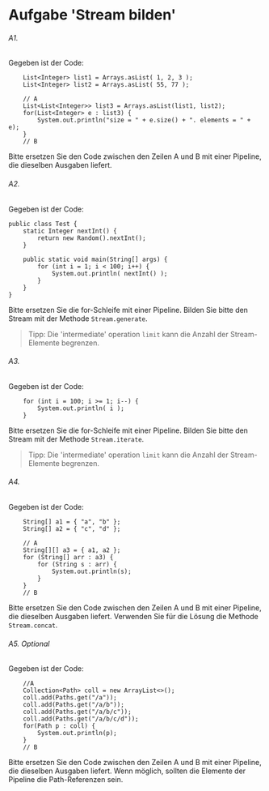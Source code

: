 # Aufgabe 'Stream bilden'

###### A1.
Gegeben ist der Code:

		List<Integer> list1 = Arrays.asList( 1, 2, 3 );
		List<Integer> list2 = Arrays.asList( 55, 77 );
		
		// A
		List<List<Integer>> list3 = Arrays.asList(list1, list2);
		for(List<Integer> e : list3) {
		    System.out.println("size = " + e.size() + ". elements = " + e);
		}
		// B

Bitte ersetzen Sie den Code zwischen den Zeilen A und B mit einer Pipeline, die dieselben Ausgaben liefert.

###### A2.
Gegeben ist der Code:

	public class Test {
	    static Integer nextInt() {
	        return new Random().nextInt();
	    }
	    
	    public static void main(String[] args) {
	        for (int i = 1; i < 100; i++) {
	            System.out.println( nextInt() );
	        }
	    }
	}

Bitte ersetzen Sie die for-Schleife mit einer Pipeline. Bilden Sie bitte den Stream mit der Methode `Stream.generate`.

> Tipp: Die 'intermediate' operation `limit` kann die Anzahl der Stream-Elemente begrenzen.

###### A3.
Gegeben ist der Code:

		for (int i = 100; i >= 1; i--) {
		    System.out.println( i );
		}

Bitte ersetzen Sie die for-Schleife mit einer Pipeline. Bilden Sie bitte den Stream mit der Methode `Stream.iterate`.

> Tipp: Die 'intermediate' operation `limit` kann die Anzahl der Stream-Elemente begrenzen.


###### A4.
Gegeben ist der Code:

        String[] a1 = { "a", "b" };
        String[] a2 = { "c", "d" };
        
        // A
        String[][] a3 = { a1, a2 };
        for (String[] arr : a3) {
            for (String s : arr) {
                System.out.println(s);
            }
        }
        // B

Bitte ersetzen Sie den Code zwischen den Zeilen A und B mit einer Pipeline, die dieselben Ausgaben liefert. Verwenden Sie für die Lösung die Methode `Stream.concat`.

###### A5. Optional
Gegeben ist der Code:

		//A
		Collection<Path> coll = new ArrayList<>();
		coll.add(Paths.get("/a"));
		coll.add(Paths.get("/a/b"));
		coll.add(Paths.get("/a/b/c"));
		coll.add(Paths.get("/a/b/c/d"));
		for(Path p : coll) {
			System.out.println(p);
		}
		// B
		
Bitte ersetzen Sie den Code zwischen den Zeilen A und B mit einer Pipeline, die dieselben Ausgaben liefert. Wenn möglich, sollten die Elemente der Pipeline die Path-Referenzen sein.

